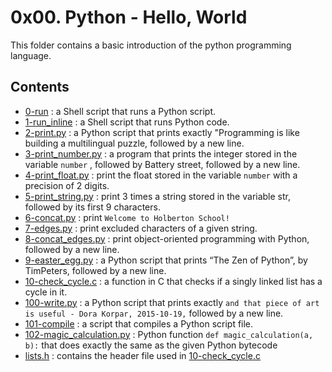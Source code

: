 # 0x00. Python - Hello, World
This folder contains a basic introduction of the python programming language.

## Contents
- [0-run](0-run) : a Shell script that runs a Python script.
- [1-run_inline](1-run_inline) : a Shell script that runs Python code.
- [2-print.py](2-print.py) : a Python script that prints exactly "Programming  is like building a multilingual puzzle, followed by a new line.
- [3-print_number.py](3-print_number.py) : a program that prints the integer stored in the variable ```number``` , followed by Battery street, followed by a new line.
- [4-print_float.py](4-print_float.py) :  print the float stored in the variable ```number``` with a precision of 2 digits.
- [5-print_string.py](5-print_string.py) :  print 3 times a string stored in the variable str, followed by its first 9 characters.
- [6-concat.py](6-concat.py) : print ```Welcome to Holberton School!```
- [7-edges.py](7-edges.py) : print excluded characters of a given string.
- [8-concat_edges.py](8-concat_edges.py) :  print object-oriented programming with Python, followed by a new line.
- [9-easter_egg.py](9-easter_egg.py) : a Python script that prints “The Zen of Python”, by TimPeters, followed by a new line.
- [10-check_cycle.c](10-check_cycle.c) : a function in C that checks if a singly linked list has a cycle in it.
- [100-write.py](100-write.py) : a Python script that prints exactly ```and that piece of art is useful - Dora Korpar, 2015-10-19,``` followed by a new line.
- [101-compile](101-compile) : a script that compiles a Python script file.
- [102-magic_calculation.py](102-magic_calculation.py) : Python function ```def magic_calculation(a, b):``` that does exactly the same as the given Python bytecode
- [lists.h](lists.h) : contains the header file used in [10-check_cycle.c](10-check_cycle.c)
